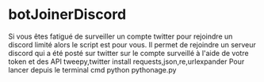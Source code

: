 # botJoinerDiscord
Si vous êtes fatigué de surveiller un compte twitter pour rejoindre un discord limité alors le script est pour vous.
Il permet de rejoindre un serveur discord qui a été posté sur twitter sur le compte surveillé à l'aide de votre token et des API tweepy,twitter
install requests,json,re,urlexpander
Pour lancer depuis le terminal cmd 
python pythonage.py
